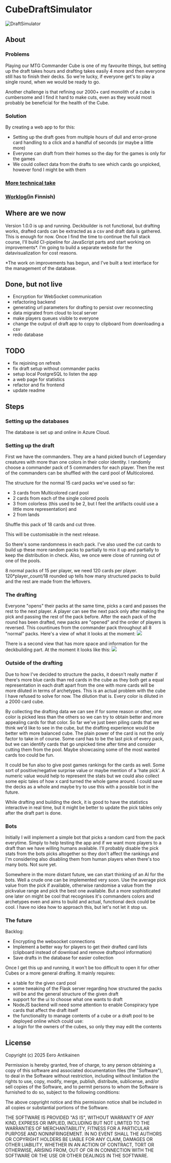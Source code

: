 # CubeDraftSimulator
![DraftSimulator](https://github.com/EeroAnt/CubeDraftSimulator/actions/workflows/python-app.yml/badge.svg)
## About

### Problems
Playing our MTG Commander Cube is one of my favourite things, but setting up the draft takes hours and drafting takes easily 4 more and then everyone still has to finish their decks. So we're lucky, if everyone get's to play a single round, when we would be ready to go.

Another challenge is that refining our 2000+ card monolith of a cube is cumbersome and I find it hard to make cuts, even as they would most probably be beneficial for the health of the Cube.

### Solution
By creating a web app to for this:
 - Setting up the draft goes from multiple hours of dull and error-prone card handling to a click and a handful of seconds (or maybe a little more)
 - Everyone can draft from their homes so the day for the games is only for the games
 - We could collect data from the drafts to see which cards go unpicked, however fond I might be with them


### [More technical take](https://github.com/EeroAnt/CubeDraftSimulator/blob/main/Documentation/technical%20side.md)

### [Worklog](https://github.com/EeroAnt/CubeDraftSimulator/blob/main/Documentation/worklog.md)(in Finnish)


## Where are we now
Version 1.0.0 is up and running. Deckbuilder is not functional, but drafting works, drafted cards can be extracted as a csv and draft data is gathered. This is enough for now. Once I find the time to continue the full stack course, I'll build CI-pipeline for JavaScript parts and start working on improvements*. I'm going to build a separate website for the datavisualization for cost reasons.

*The work on improvements has begun, and I've built a text interface for the management of the database.

## Done, but not live

 - Encryption for WebSocket communication
 - refactoring backend
 - generating url parameters for drafting to persist over reconnecting
 - data migrated from cloud to local server
 - make players queues visible to everyone
 - change the output of draft app to copy to clipboard from downloading a csv
 - redo database

## TODO

 - fix rejoining on refresh
 - fix draft setup without commander packs
 - setup local PostgreSQL to listen the app
 - a web page for statistics
 - refactor and fix frontend
 - update readme

## Steps

### Setting up the databases
The database is set up and online in Azure Cloud.

### Setting up the draft
First we have the commanders. They are a hand picked bunch of Legendary creatures with more than one colors in their color identity. I randomly choose a commander pack of 5 commanders for each player. Then the rest of the commanders can be shuffled with the card pool of Multicolored.

The structure for the normal 15 card packs we've used so far:
 - 3 cards from Multicolored card pool
 - 2 cards from each of the single colored pools
 - 3 from colorless (this used to be 2, but I feel the artifacts could use a little more representation) and
 - 2 from lands
 
Shuffle this pack of 18 cards and cut three.

This will be customisable in the next release.

So there's some randomness in each pack. I've also used the cut cards to build up these more random packs to partially to mix it up and partially to keep the distribution in check. Also, we once were close of running out of one of the pools.

8 normal packs of 15 per player, we need 120 cards per player. 120*player_count/18 rounded up tells how many structured packs to build and the rest are made from the leftovers.

### The drafting
Everyone "opens" their packs at the same time, picks a card and passes the rest to the next player. A player can see the next pack only after making the pick and passing the rest of the pack before. After the each pack of the round has been drafted, new packs are "opened" and the order of players is reversed. This countinues from the commander pack throughout all 8 "normal" packs. Here's a view of what it looks at the moment:
![](https://github.com/EeroAnt/CubeDraftSimulator/blob/main/Documentation/DraftView.PNG)

There is a second view that has more space and information for the deckbuilding part. At the moment it looks like this:
![](https://github.com/EeroAnt/CubeDraftSimulator/blob/main/Documentation/DeckbuilderView.PNG)

### Outside of the drafting
Due to how I've decided to structure the packs, it doesn't really matter if there's more blue cards than red cards in the cube as they both get a equal representation in each draft apart from the one with more cards will be more diluted in terms of archetypes. This is an actual problem with the cube I have refused to solve for now. The dilution that is. Every color is diluted in a 2000 card cube.

By collecting the drafting data we can see if for some reason or other, one color is picked less than the others so we can try to obtain better and more appealing cards for that color. So far we've just been piling cards that we think we'd like to see in the cube, but the drafting experience would be better with more balanced cube. The plain power of the card is not the only factor to take in of course. Some card has to be the last pick of every pack, but we can identify cards that go unpicked time after time and consider cutting them from the pool. Maybe showcasing some of the most wanted cards too could be fun.

It could be fun also to give post games rankings for the cards as well. Some sort of positive/negative surprise value or maybe mention of a 'hate pick'. A numeric value would help to represent the stats but we could also collect some epic tales of how x card turned the whole game around. I could save the decks as a whole and maybe try to use this with a possible bot in the future.

While drafting and building the deck, it is good to have the statistics interactive in real time, but it might be better to update the pick tables only after the draft part is done.

### Bots
Initially I will implement a simple bot that picks a random card from the pack everytime. Simply to help testing the app and if we want more players to a draft than we have willing humans available. I'll probably disable the pick stats from the bots picks altogether so they don't affect the rankings and I'm considering also disabling them from human players when there's too many bots. Not sure yet.

Somewhere in the more distant future, we can start thinking of an AI for the bots. Well a crude one can be implemented very soon. Use the average pick value from the pick if available, otherwise randomise a value from the pickvalue range and pick the best one available. But a more sophisticated one later on might be cool that recognises it's commanders colors and archetypes even and aims to build and actual, functional deck could be cool. I have no idea how to approach this, but let's not let it stop us.


### The future
Backlog:
 - Encrypting the websocket connections
 - Implement a better way for players to get their drafted card lists (clipboard instead of download and remove draftpool information)
 - Save drafts in the database for easier collection

Once I get this up and running, it won't be too difficult to open it for other Cubes or a more general drafting. It mainly requires: 
 - a table for the given card pool 
 - some tweaking of the Flask server regarding how structured the packs will be and the general structure of the given draft
 - support for the ui to choose what one wants to draft
 - NodeJS backend will need some attention to enable Conspiracy type cards that affect the draft itself
 - the functionality to manage contents of a cube or a draft pool to be deployed online which could use:
 - a login for the owners of the cubes, so only they may edit the contents

## License

Copyright (c) 2025 Eero Antikainen
 
 Permission is hereby granted, free of charge, to any person obtaining
 a copy of this software and associated documentation files (the
 "Software"), to deal in the Software without restriction, including
 without limitation the rights to use, copy, modify, merge, publish,
 distribute, sublicense, and/or sell copies of the Software, and to
 permit persons to whom the Software is furnished to do so, subject to
 the following conditions:
 
 The above copyright notice and this permission notice shall be included
 in all copies or substantial portions of the Software.
 
 THE SOFTWARE IS PROVIDED "AS IS", WITHOUT WARRANTY OF ANY KIND,
 EXPRESS OR IMPLIED, INCLUDING BUT NOT LIMITED TO THE WARRANTIES OF
 MERCHANTABILITY, FITNESS FOR A PARTICULAR PURPOSE AND NONINFRINGEMENT.
 IN NO EVENT SHALL THE AUTHORS OR COPYRIGHT HOLDERS BE LIABLE FOR ANY
 CLAIM, DAMAGES OR OTHER LIABILITY, WHETHER IN AN ACTION OF CONTRACT,
 TORT OR OTHERWISE, ARISING FROM, OUT OF OR IN CONNECTION WITH THE
 SOFTWARE OR THE USE OR OTHER DEALINGS IN THE SOFTWARE.

